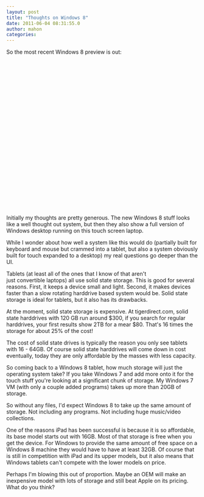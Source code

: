 ```yaml
---
layout: post
title: "Thoughts on Windows 8"
date: 2011-06-04 08:31:55.0
author: mahon
categories: 
---
```

So the most recent Windows 8 preview is out:

<object style="height: 390px; width: 640px;" width="640" height="390"><param name="movie" value="http://www.youtube.com/v/p92QfWOw88I?version=3" /><param name="allowFullScreen" value="true" /><param name="allowScriptAccess" value="always" /><embed type="application/x-shockwave-flash" width="640" height="390" src="http://www.youtube.com/v/p92QfWOw88I?version=3" allowfullscreen="true" allowscriptaccess="always"></embed></object>

Initially my thoughts are pretty generous. The new Windows 8 stuff looks like a well thought out system, but then they also show a full version of Windows desktop running on this touch screen laptop.

While I wonder about how well a system like this would do (partially built for keyboard and mouse but crammed into a tablet, but also a system obviously built for touch expanded to a desktop) my real questions go deeper than the UI.

Tablets (at least all of the ones that I know of that aren't just convertible laptops) all use solid state storage. This is good for several reasons. First, it keeps a device small and light. Second, it makes devices faster than a slow rotating harddrive based system would be. Solid state storage is ideal for tablets, but it also has its drawbacks.

At the moment, solid state storage is expensive. At tigerdirect.com, solid state harddrives with 120 GB run around $300, if you search for regular harddrives, your first results show 2TB for a mear $80. That's 16 times the storage for about 25% of the cost!

The cost of solid state drives is typically the reason you only see tablets with 16 - 64GB. Of course solid state harddrives will come down in cost eventually, today they are only affordable by the masses with less capacity.

So coming back to a Windows 8 tablet, how much storage will just the operating system take? If you take Windows 7 and add more onto it for the touch stuff you're looking at a significant chunk of storage. My Windows 7 VM (with only a couple added programs) takes up more than 20GB of storage.

So without any files, I'd expect Windows 8 to take up the same amount of storage. Not including any programs. Not including huge music/video collections.

One of the reasons iPad has been successful is because it is so affordable, its base model starts out with 16GB. Most of that storage is free when you get the device. For Windows to provide the same amount of free space on a Windows 8 machine they would have to have at least 32GB. Of course that is still in competition with iPad and its upper models, but it also means that Windows tablets can't compete with the lower models on price.

Perhaps I'm blowing this out of proportion. Maybe an OEM will make an inexpensive model with lots of storage and still beat Apple on its pricing. What do you think?